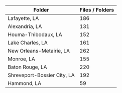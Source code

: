 | Folder                      |   Files / Folders |
|-----------------------------|-------------------|
| Lafayette, LA               |               186 |
| Alexandria, LA              |               131 |
| Houma-Thibodaux, LA         |               152 |
| Lake Charles, LA            |               161 |
| New Orleans-Metairie, LA    |               262 |
| Monroe, LA                  |               155 |
| Baton Rouge, LA             |               220 |
| Shreveport-Bossier City, LA |               192 |
| Hammond, LA                 |                59 |